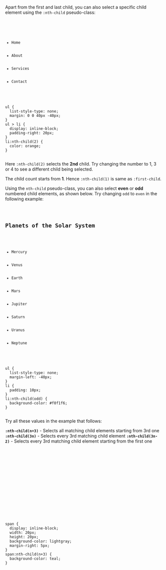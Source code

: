 Apart from the first and last child,
you can also select a specific child
element using the `:nth-child` pseudo-class:

<codeblock language="css" type="lesson">
<code>
<panel language="html">
<ul>
  <li>Home</li>
  <li>About</li>
  <li>Services</li>
  <li>Contact</li>
</ul>
</panel>
<panel language="css">
ul {
  list-style-type: none;
  margin: 0 0 40px -40px;
}
ul > li {
  display: inline-block;
  padding-right: 20px;
}
li:nth-child(2) {
  color: orange;
}
</panel>
</code>
</codeblock>

Here `:nth-child(2)`
selects the **2nd** child.
Try changing the number to 1, 3 or 4
to see a different child being selected.

The child count starts
from **1**. Hence `:nth-child(1)` is
same as `:first-child`.

Using the `nth-child`
pseudo-class, you can also select
**even** or **odd** numbered child
elements, as shown below.
Try changing `odd` to `even` in
the following example:

<codeblock language="css" type="lesson">
<code>
<panel language="html">
<h2>Planets of the Solar System</h2>
<ul>
  <li>Mercury</li>
  <li>Venus</li>
  <li>Earth</li>
  <li>Mars</li>
  <li>Jupiter</li>
  <li>Saturn</li>
  <li>Uranus</li>
  <li>Neptune</li>
</ul>
</panel>
<panel language="css">
ul {
  list-style-type: none;
  margin-left: -40px;
}
li {
  padding: 10px;
}
li:nth-child(odd) {
  background-color: #f0f1f6;
}
</panel>
</code>
</codeblock>

Try all these values in the
example that follows:

**`:nth-child(n+3)`** - Selects all matching child elements starting from 3rd one
**`:nth-child(3n)`** - Selects every 3rd matching child element
**`:nth-child(3n-2)`** - Selects every 3rd matching child element starting from the first one


<codeblock language="css" type="lesson">
<code>
<panel language="html">
<div>
  <span></span>
  <span></span>
  <span></span>
  <span></span>
  <span></span>
  <span></span>
  <span></span>
  <span></span>
  <span></span>
  <span></span>
  <span></span>
</div>
</panel>
<panel language="css">
span {
  display: inline-block;
  width: 20px;
  height: 20px;
  background-color: lightgray;
  margin-right: 5px;
}
span:nth-child(n+3) {
  background-color: teal;
}
</panel>
</code>
</codeblock>

